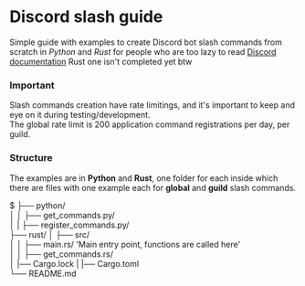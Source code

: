 # Discord slash guide
Simple guide with examples to create Discord bot slash commands from scratch
in *Python* and *Rust* for people who are too lazy to read 
[Discord documentation](https://discord.com/developers/docs/interactions/application-commands)
Rust one isn't completed yet btw

### Important
Slash commands creation have rate limitings, and it's important to keep and eye on it during testing/development.<br>
The global rate limit is 200 application command registrations per day, per guild.

### Structure
The examples are in **Python** and **Rust**, one folder for each
inside which there are files with one example each for **global** and **guild**
slash commands.

$
├── python/                                        
│   │   ├── get_commands.py/    
│   |   ├── register_commands.py/                                                       
├── rust/
│   ├── src/     
│   │   ├── main.rs/                    'Main entry point, functions are called here'                                             
│   │   ├── get_commands.rs/  
│   |── Cargo.lock 
|   |── Cargo.toml          
└── README.md
